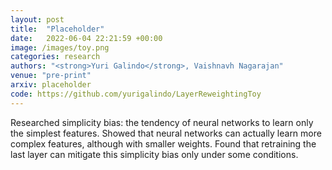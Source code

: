 ```yaml
---
layout: post
title:  "Placeholder"
date:   2022-06-04 22:21:59 +00:00
image: /images/toy.png
categories: research
authors: "<strong>Yuri Galindo</strong>, Vaishnavh Nagarajan"
venue: "pre-print"
arxiv: placeholder
code: https://github.com/yurigalindo/LayerReweightingToy
---
```

Researched simplicity bias: the tendency of neural networks to learn only the simplest features. Showed that neural networks can actually learn more complex features, although with smaller weights. Found that retraining the last layer can mitigate this simplicity bias only under some conditions.